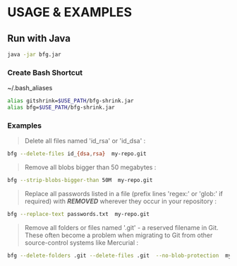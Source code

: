# USAGE & EXAMPLES

## Run with Java

```sh
java -jar bfg.jar
```

### Create Bash Shortcut

~/.bash_aliases
```sh
alias gitshrink=$USE_PATH/bfg-shrink.jar
alias bfg=$USE_PATH/bfg-shrink.jar
```

### Examples

> Delete all files named 'id_rsa' or 'id_dsa' :
```sh
bfg --delete-files id_{dsa,rsa}  my-repo.git
```

> Remove all blobs bigger than 50 megabytes :
```sh
bfg --strip-blobs-bigger-than 50M  my-repo.git
```

> Replace all passwords listed in a file (prefix lines 'regex:' or 'glob:' if required) with ***REMOVED*** wherever they occur in your repository :
```sh
bfg --replace-text passwords.txt  my-repo.git
```

> Remove all folders or files named '.git' - a reserved filename in Git. These often become a problem when migrating to Git from other source-control systems like Mercurial :
```sh
bfg --delete-folders .git --delete-files .git  --no-blob-protection  my-repo.git
```

